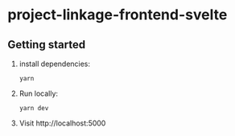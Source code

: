 # project-linkage-frontend-svelte

## Getting started

1. install dependencies:

   ```
   yarn
   ```

2. Run locally:

   ```
   yarn dev
   ```

3. Visit http://localhost:5000
